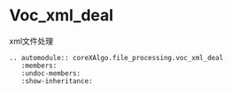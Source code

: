 # Voc_xml_deal

xml文件处理

```{eval-rst}
.. automodule:: coreXAlgo.file_processing.voc_xml_deal
   :members:
   :undoc-members:
   :show-inheritance:
```